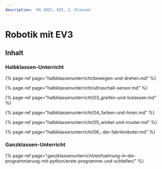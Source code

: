 ```yaml
---
description: 'HS 2021, KZI, 2. Klassen'
---
```


# Robotik mit EV3

## Inhalt

### Halbklassen-Unterricht

{% page-ref page="halbklassenunterricht/bewegen-und-drehen.md" %}

{% page-ref page="halbklassenunterricht/ultraschall-sensor.md" %}

{% page-ref page="halbklassenunterricht/03\_greifen-und-loslassen.md" %}

{% page-ref page="halbklassenunterricht/04\_farben-und-linien.md" %}

{% page-ref page="halbklassenunterricht/05\_winkel-und-muster.md" %}

{% page-ref page="halbklassenunterricht/06\_-der-fabrikroboter.md" %}

### Ganzklassen-Unterricht

{% page-ref page="ganzklassenunterricht/einfuehrung-in-die-programmierung-mit-python/erste-programme-und-schleifen/" %}



## 

